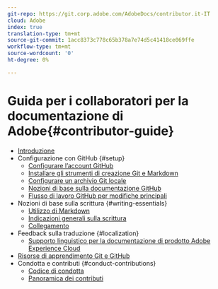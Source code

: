 ```yaml
---
git-repo: https://git.corp.adobe.com/AdobeDocs/contributor.it-IT
cloud: Adobe
index: true
translation-type: tm+mt
source-git-commit: 1acc8373c778c65b378a7e74d5c41418ce069ffe
workflow-type: tm+mt
source-wordcount: '0'
ht-degree: 0%

---
```



# Guida per i collaboratori per la documentazione di Adobe{#contributor-guide}

+ [Introduzione](introduction.md)
+ Configurazione con GitHub {#setup}
   + [Configurare l’account GitHub](setup/github-signup.md)
   + [Installare gli strumenti di creazione Git e Markdown](setup/install-tools.md)
   + [Configurare un archivio Git locale](setup/local-repo.md)
   + [Nozioni di base sulla documentazione GitHub](setup/git-fundamentals.md)
   + [Flusso di lavoro GitHub per modifiche principali](setup/full-workflow.md)
+ Nozioni di base sulla scrittura {#writing-essentials}
   + [Utilizzo di Markdown](writing-essentials/markdown.md)
   + [Indicazioni generali sulla scrittura](writing-essentials/general-writing-guidance.md)
   + [Collegamento](writing-essentials/linking.md)
+ Feedback sulla traduzione {#localization}
   + [Supporto linguistico per la documentazione di prodotto Adobe Experience Cloud](localization/machine-translation.md)
+ [Risorse di apprendimento Git e GitHub](resources.md)
+ Condotta e contributi {#conduct-contributions}
   + [Codice di condotta](conduct/code-of-conduct.md)
   + [Panoramica dei contributi](conduct/contributing.md)
